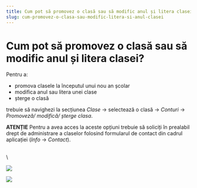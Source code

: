 ```yaml
---
title: Cum pot să promovez o clasă sau să modific anul și litera clasei?
slug: cum-promovez-o-clasa-sau-modific-litera-si-anul-clasei
---
```

# Cum pot să promovez o clasă sau să modific anul și litera clasei?

Pentru a:

* promova clasele la începutul unui nou an școlar
* modifica anul sau litera unei clase
* șterge o clasă

trebuie să navighezi la secțiunea *Clase* -> selectează o clasă -> *Conturi* -> *Promoveză/ modifică/ șterge clasa*.

**ATENȚIE** Pentru a avea acces la aceste opțiuni trebuie să soliciți în prealabil drept de administrare a claselor folosind formularul de contact din cadrul aplicației (*Info* -> *Contact*).

\
\

![](/img/clase1.jpg)

![](/img/clase2.jpg)